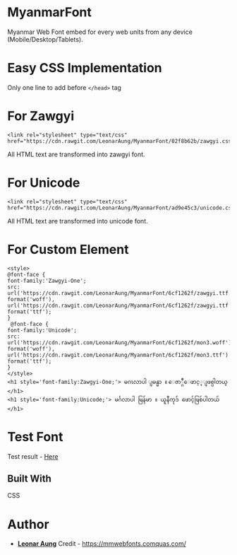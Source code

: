 # MyanmarFont
Myanmar Web Font embed for every web units from any device (Mobile/Desktop/Tablets).

# Easy CSS Implementation
Only one line to add before ``` </head> ``` tag

# For Zawgyi
```
<link rel="stylesheet" type="text/css" href="https://cdn.rawgit.com/LeonarAung/MyanmarFont/02f8b62b/zawgyi.css">
```
All HTML text are transformed into zawgyi font.

# For Unicode
```
<link rel="stylesheet" type="text/css" href="https://cdn.rawgit.com/LeonarAung/MyanmarFont/ad9e45c3/unicode.css">
```
All HTML text are transformed into unicode font.


# For Custom Element

```
<style>
@font-face {
font-family:'Zawgyi-One';
src: url('https://cdn.rawgit.com/LeonarAung/MyanmarFont/6cf1262f/zawgyi.ttf') format('woff'), url('https://cdn.rawgit.com/LeonarAung/MyanmarFont/6cf1262f/zawgyi.ttf') format('ttf');
}
 @font-face {
font-family:'Unicode';
src: url('https://cdn.rawgit.com/LeonarAung/MyanmarFont/6cf1262f/mon3.woff') format('woff'), url('https://cdn.rawgit.com/LeonarAung/MyanmarFont/6cf1262f/mon3.ttf') format('ttf');
}
</style>
<h1 style='font-family:Zawgyi-One;'> မဂၤလာပါ ျမန္မာ ။ ေဇာ္ဂ်ီေဖာင့္ျဖစ္ပါတယ္ </h1>
<h1 style='font-family:Unicode;'> မင်္ဂလာပါ မြန်မာ ။ ယူနီကုဒ် ဖောင့်ဖြစ်ပါတယ် </h1>
```

# Test Font
Test result - <a href="https://cdn.rawgit.com/LeonarAung/MyanmarFont/6cf1262f/index.html"> Here </a>
## Built With

CSS

# Author

* **[Leonar Aung](https://github.com/LeonarAung)**
Credit - https://mmwebfonts.comquas.com/
